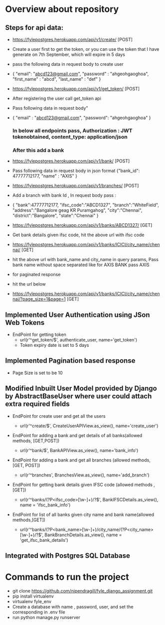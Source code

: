 # Overview about repository

## Steps for api data:
- https://fylepostgres.herokuapp.com/api/v1/create/          [POST]
 - Create a user first to get the token, or you can use the token that I have generate on 7th September, which will expire in 5 days
 - pass the following data in request body to create user
  - { "email": "abcd123@gmail.com",
      "password" : "ahgeohgaoghoa",
      "first_name" : "abcd",
      "last_name" : "def"
      }
      
      
- https://fylepostgres.herokuapp.com/api/v1/get_token/       [POST]
 - After registering the user call get_token api
 - Pass following data in request body"
 - {
    "email" : "abcd123@gmail.com",
   "password": "ahgeohgaoghoa"
   }
   
   ### In below all endpoints pass, Authorization : JWT tokenobtained, content_type: application/json
   ### After this add a bank
- https://fylepostgres.herokuapp.com/api/v1/bank/              [POST]
 - Pass following data in request body in json format
    {"bank_id": 47777712177,
    "name" : "AXIS"
    }
    
- https://fylepostgres.herokuapp.com/api/v1/branches/               [POST]
- Add a branch with bank Id , In request body pass :
 - {
    "bank":47777712177,
	"ifsc_code":"ABCD1327",
	"branch":"WhiteField",
	"address":"Bangalore geag KR Puramgahog",
	"city":"Chennai",
	"district":"Bangalore",
	"state":"Chennai"
  }
  
- https://fylepostgres.herokuapp.com/api/v1/banks/ABCD1327/               [GET]
 - Get bank details given ifsc code, hit the above url with ifsc code


- https://fylepostgres.herokuapp.com/api/v1/banks/ICICI/city_name/chennai/    [GET]
 - hit the above url with bank_name and city_name in query params, Pass bank name without space separated like for AXIS BANK pass AXIS
 
 - for paginated response 
 - hit the url below
 - https://fylepostgres.herokuapp.com/api/v1/banks/ICICI/city_name/chennai/?page_size=1&page=1    [GET]

## Implemented User Authentication using JSon Web Tokens
- EndPoint for getting token
  - url(r'^get_token/$', authenticate_user, name='get_token')
  - Token expiry date is set to 5 days
  
## Implemented Pagination based response
- Page Size is set to be 10

## Modified Inbuilt User Model provided by Django by AbstractBaseUser where user could attach extra required fields
- EndPoint for create user and get all the users
  - url(r'^create/$', CreateUserAPIView.as_view(), name='create_user')
 
 - EndPoint for adding a bank and get details of all banks(allowed methods, [GET,POST])
   - url(r'^bank/$', BankAPIView.as_view(), name='bank_info')
  
  - EndPoint for adding a bank and get all branches (allowed methods, [GET, POST])
    - url(r'^branches', BranchesView.as_view(), name='add_branch')
   
   - EndPoint for getting bank details given IFSC code (allowed methods , [GET])
     - url(r'^banks/(?P<ifsc_code>[\w-]+)/?$', BankIFSCDetails.as_view(), name = 'ifsc_bank_info')
    
   - EndPoint for list of all banks given city name and bank name(allowed methods,[GET])
     - url(r'^banks/(?P<bank_name>[\w-]+)/city_name/(?P<city_name>[\w-]+)/?$', BankBranchDetails.as_view(), name = 'get_ifsc_bank_details')

  
## Integrated with Postgres SQL Database

# Commands to run the project

- git clone https://github.com/nipendragill/fyle_django_assignment.git
- pip install virtualenv
- virtualenv fyle_env
- Create a database with name , password, user, and set the corresponding in .env file
- run python manage.py runserver
